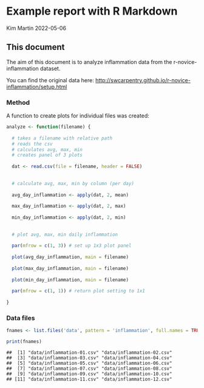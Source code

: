 Example report with R Markdown
================
Kim Martin
2022-05-06

## This document

The aim of this document is to analyze inflammation data from the
r-novice-inflammation dataset.

You can find the original data here:
<http://swcarpentry.github.io/r-novice-inflammation/setup.html>

### Method

A function to create plots for individual files was created:

``` r
analyze <- function(filename) {
  
  # takes a filename with relative path
  # reads the csv
  # calculates avg, max, min
  # creates panel of 3 plots
  
  dat <- read.csv(file = filename, header = FALSE)
  
  
  # calculate avg, max, min by column (per day)
  
  avg_day_inflammation <- apply(dat, 2, mean)
  
  max_day_inflammation <- apply(dat, 2, max)
  
  min_day_inflammation <- apply(dat, 2, min)
  
  
  # plot avg, max, min daily inflammation
  
  par(mfrow = c(1, 3)) # set up 1x3 plot panel
  
  plot(avg_day_inflammation, main = filename)
  
  plot(max_day_inflammation, main = filename)
  
  plot(min_day_inflammation, main = filename)
  
  par(mfrow = c(1, 1)) # return plot setting to 1x1
  
}
```

### Data files

``` r
fnames <- list.files('data', pattern = 'inflammation', full.names = TRUE)

print(fnames)
```

    ##  [1] "data/inflammation-01.csv" "data/inflammation-02.csv"
    ##  [3] "data/inflammation-03.csv" "data/inflammation-04.csv"
    ##  [5] "data/inflammation-05.csv" "data/inflammation-06.csv"
    ##  [7] "data/inflammation-07.csv" "data/inflammation-08.csv"
    ##  [9] "data/inflammation-09.csv" "data/inflammation-10.csv"
    ## [11] "data/inflammation-11.csv" "data/inflammation-12.csv"
